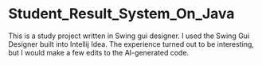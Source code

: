 # Student_Result_System_On_Java
This is a study project written in Swing gui designer. 
I used the Swing Gui Designer built into Intellij Idea. The experience turned out to be interesting, but I would make a few edits to the AI-generated code.
